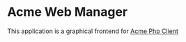 # Acme Web Manager

This application is a graphical frontend for [Acme Php Client](https://github.com/octopuce/acmephpc)
